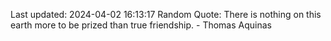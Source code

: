 Last updated: 2024-04-02 16:13:17
Random Quote: There is nothing on this earth more to be prized than true friendship. - Thomas Aquinas